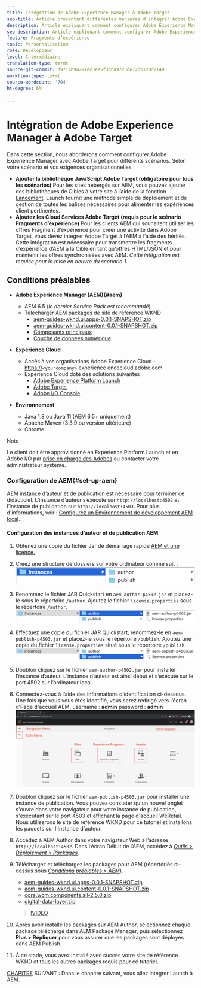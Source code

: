 ```yaml
---
title: Intégration de Adobe Experience Manager à Adobe Target
seo-title: Article présentant différentes manières d’intégrer Adobe Experience Manager(AEM) à Adobe Target pour diffuser du contenu personnalisé.
description: Article expliquant comment configurer Adobe Experience Manager avec Adobe Target pour différents scénarios.
seo-description: Article expliquant comment configurer Adobe Experience Manager avec Adobe Target pour différents scénarios.
feature: Fragments d’expérience
topic: Personnalisation
role: Développeur
level: Intermédiaire
translation-type: tm+mt
source-git-commit: d9714b9a291ec3ee5f3dba9723de72bb120d2149
workflow-type: tm+mt
source-wordcount: '704'
ht-degree: 6%

---
```



# Intégration de Adobe Experience Manager à Adobe Target

Dans cette section, nous aborderons comment configurer Adobe Experience Manager avec Adobe Target pour différents scénarios. Selon votre scénario et vos exigences organisationnelles.

* **Ajouter la bibliothèque JavaScript Adobe Target (obligatoire pour tous les scénarios)**
Pour les sites hébergés sur AEM, vous pouvez ajouter des bibliothèques de Cibles à votre site à l’aide de la fonction  [Lancement](https://docs.adobe.com/content/help/fr-FR/launch/using/overview.html). Launch fournit une méthode simple de déploiement et de gestion de toutes les balises nécessaires pour alimenter les expériences client pertinentes.
* **Ajoutez les Cloud Services Adobe Target (requis pour le scénario Fragments d’expérience)**
Pour les clients AEM qui souhaitent utiliser les offres Fragment d’expérience pour créer une activité dans Adobe Target, vous devez intégrer Adobe Target à l’AEM à l’aide des  hérités. Cette intégration est nécessaire pour transmettre les fragments d’expérience d’AEM à la Cible en tant qu’offres HTML/JSON et pour maintenir les offres synchronisées avec AEM. 
*Cette intégration est requise pour la mise en oeuvre du scénario 1.*

## Conditions préalables

* **Adobe Experience Manager (AEM){#aem}**
   * AEM 6.5 (*le dernier Service Pack est recommandé*)
   * Télécharger AEM packages de site de référence WKND
      * [aem-guides-wknd.ui.apps-0.0.1-SNAPSHOT.zip](https://github.com/adobe/aem-guides-wknd/releases/download/archetype-18.1/aem-guides-wknd.ui.apps-0.0.1-SNAPSHOT.zip)
      * [aem-guides-wknd.ui.content-0.0.1-SNAPSHOT.zip](https://github.com/adobe/aem-guides-wknd/releases/download/archetype-18.1/aem-guides-wknd.ui.content-0.0.1-SNAPSHOT.zip)
      * [Composants principaux](https://github.com/adobe/aem-core-wcm-components/releases/download/core.wcm.components.reactor-2.5.0/core.wcm.components.all-2.5.0.zip)
      * [Couche de données numérique](assets/implementation/digital-data-layer.zip)

* **Experience Cloud**
   * Accès à vos organisations Adobe Experience Cloud - <https://>`<yourcompany>`.experience encecloud.adobe.com
   * Experience Cloud doté des solutions suivantes
      * [Adobe Experience Platform Launch](https://experiencecloud.adobe.com)
      * [Adobe Target](https://experiencecloud.adobe.com)
      * [Adobe I/O Console](https://console.adobe.io)

* **Environnement**
   * Java 1.8 ou Java 11 (AEM 6.5+ uniquement)
   * Apache Maven (3.3.9 ou version ultérieure)
   * Chrome

>[!NOTE]
>
> Le client doit être approvisionné en Experience Platform Launch et en Adobe I/O par [prise en charge des Adobes](https://helpx.adobe.com/fr/contact/enterprise-support.ec.html) ou contacter votre administrateur système.

### Configuration de AEM{#set-up-aem}

AEM instance d’auteur et de publication est nécessaire pour terminer ce didacticiel. L’instance d’auteur s’exécute sur `http://localhost:4502` et l’instance de publication sur `http://localhost:4503`. Pour plus d&#39;informations, voir : [Configurez un Environnement de développement AEM local](https://helpx.adobe.com/experience-manager/kt/platform-repository/using/local-aem-dev-environment-article-setup.html).

#### Configuration des instances d’auteur et de publication AEM

1. Obtenez une copie du fichier Jar de démarrage rapide [AEM et une licence.](https://helpx.adobe.com/experience-manager/6-5/sites/deploying/using/deploy.html#GettingtheSoftware)
2. Créez une structure de dossiers sur votre ordinateur comme suit :
   ![Structure du dossier](assets/implementation/aem-setup-1.png)
3. Renommez le fichier JAR Quickstart en `aem-author-p4502.jar` et placez-le sous le répertoire `/author`. Ajoutez le fichier `license.properties` sous le répertoire `/author`.
   ![Instance Auteur AEM](assets/implementation/aem-setup-author.png)
4. Effectuez une copie du fichier JAR Quickstart, renommez-le en `aem-publish-p4503.jar` et placez-le sous le répertoire `/publish`. Ajoutez une copie du fichier `license.properties` situé sous le répertoire `/publish`.
   ![Instance de publication AEM](assets/implementation/aem-setup-publish.png)
5. Doublon cliquez sur le fichier `aem-author-p4502.jar` pour installer l’instance d’auteur. L’instance d’auteur est ainsi début et s’exécute sur le port 4502 sur l’ordinateur local.
6. Connectez-vous à l’aide des informations d’identification ci-dessous. Une fois que vous vous êtes identifié, vous serez redirigé vers l’écran d’Page d&#39;accueil AEM.
username : **admin**
password : **admin**
   ![Instance de publication AEM](assets/implementation/aem-author-home-page.png)
7. Doublon cliquez sur le fichier `aem-publish-p4503.jar` pour installer une instance de publication. Vous pouvez constater qu&#39;un nouvel onglet s&#39;ouvre dans votre navigateur pour votre instance de publication, s&#39;exécutant sur le port 4503 et affichant la page d&#39;accueil WeRetail. Nous utiliserons le site de référence WKND pour ce tutoriel et installons les paquets sur l&#39;instance d&#39;auteur.
8. Accédez à AEM Author dans votre navigateur Web à l’adresse `http://localhost:4502`. Dans l’écran Début de l’AEM, accédez à *[Outils > Déploiement > Packages](http://localhost:4502/crx/packmgr/index.jsp)*.
9. Téléchargez et téléchargez les packages pour AEM (répertoriés ci-dessus sous *[Conditions préalables > AEM](#aem)*).
   * [aem-guides-wknd.ui.apps-0.0.1-SNAPSHOT.zip](https://github.com/adobe/aem-guides-wknd/releases/download/archetype-18.1/aem-guides-wknd.ui.apps-0.0.1-SNAPSHOT.zip)
   * [aem-guides-wknd.ui.content-0.0.1-SNAPSHOT.zip](https://github.com/adobe/aem-guides-wknd/releases/download/archetype-18.1/aem-guides-wknd.ui.content-0.0.1-SNAPSHOT.zip)
   * [core.wcm.components.all-2.5.0.zip](https://github.com/adobe/aem-core-wcm-components/releases/download/core.wcm.components.reactor-2.5.0/core.wcm.components.all-2.5.0.zip)
   * [digital-data-layer.zip](assets/implementation/digital-data-layer.zip)

   >[!VIDEO](https://video.tv.adobe.com/v/28377?quality=12&learn=on)
10. Après avoir installé les packages sur AEM Author, sélectionnez chaque package téléchargé dans AEM Package Manager, puis sélectionnez **Plus > Répliquer** pour vous assurer que les packages sont déployés dans AEM Publish.
11. À ce stade, vous avez installé avec succès votre site de référence WKND et tous les autres packages requis pour ce tutoriel.

[CHAPITRE](./using-launch-adobe-io.md) SUIVANT : Dans le chapitre suivant, vous allez intégrer Launch à AEM.
